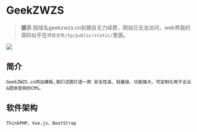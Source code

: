 # GeekZWZS

> **提示**
> 因域名geekzwzs.cn到期且无力续费，网站已无法访问，web界面的源码似乎在`项目文件/tp/public/static/`里面。

<a href="https://996.icu"><img src="https://img.shields.io/badge/link-996.icu-red.svg"></a>
## 简介
    GeekZWZS.cn网站模板,我们试图打造一款 安全性高、轻量级、功能强大、可定制化用于企业&团体官网的CMS。
## 软件架构
    ThinkPHP、Vue.js、BootStrap
